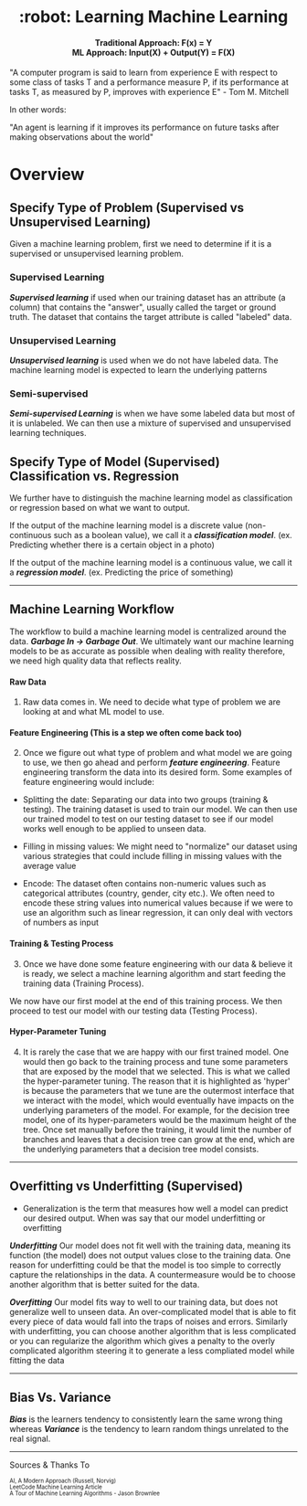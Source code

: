 <h1 align="center">
    :robot: Learning Machine Learning
</h1>

<h4 align="center">
	Traditional Approach: F(x) = Y<br>ML Approach: Input(X) + Output(Y) = F(X)
</h4>

"A computer program is said to learn from experience E with respect to some class of tasks T and a performance measure P, if its performance at tasks T, as measured by P, improves with experience E" - Tom M. Mitchell

In other words:

"An agent is learning if it improves its performance on future tasks after making observations about the world"

# Overview

## Specify Type of Problem (Supervised vs Unsupervised Learning)

Given a machine learning problem, first we need to determine if it is a supervised or unsupervised learning problem. 

### Supervised Learning

***Supervised learning*** if used when our training dataset has an attribute (a column) that contains the "answer", usually called the target or ground truth. The dataset that contains the target attribute is called "labeled" data.

### Unsupervised Learning

***Unsupervised learning*** is used when we do not have labeled data. The machine learning model is expected to learn the underlying patterns

### Semi-supervised

***Semi-supervised Learning*** is when we have some labeled data but most of it is unlabeled. We can then use a mixture of supervised and unsupervised learning techniques.


## Specify Type of Model (Supervised) Classification vs. Regression

We further have to distinguish the machine learning model as classification or regression based on what we want to output.

If the output of the machine learning model is a discrete value (non-continuous such as a boolean value), we call it a ***classification model***. (ex. Predicting whether there is a certain object in a photo)

If the output of the machine learning model is a continuous value, we call it a ***regression model***. (ex. Predicting the price of something)
____

## Machine Learning Workflow

The workflow to build a machine learning model is centralized around the data. ***Garbage In -> Garbage Out***. We ultimately want our machine learning models to be as accurate as possible when dealing with reality therefore, we need high quality data that reflects reality.


#### Raw Data 

1. Raw data comes in. We need to decide what type of problem we are looking at and what ML model to use.

#### Feature Engineering (This is a step we often come back too)

2. Once we figure out what type of problem and what model we are going to use, we then go ahead and perform ***feature engineering***. Feature engineering transform the data into its desired form. Some examples of feature engineering would include:

* Splitting the date: Separating our data into two groups (training & testing). The training dataset is used to train our model. We can then use our trained model to test on our testing dataset to see if our model works well enough to be applied to unseen data.

* Filling in missing values: We might need to "normalize" our dataset using various strategies that could include filling in missing values with the average value

* Encode: The dataset often contains non-numeric values such as categorical attributes (country, gender, city etc.). We often need to encode these string values into numerical values because if we were to use an algorithm such as linear regression, it can only deal with vectors of numbers as input

#### Training & Testing Process

3. Once we have done some feature engineering with our data & believe it is ready, we select a machine learning algorithm and start feeding the training data (Training Process). 

We now have our first model at the end of this training process. We then proceed to test our model with our testing data (Testing Process).

#### Hyper-Parameter Tuning

4. It is rarely the case that we are happy with our first trained model. One would then go back to the training process and tune some parameters that are exposed by the model that we selected. This is what we called the hyper-parameter tuning. The reason that it is highlighted as 'hyper' is because the parameters that we tune are the outermost interface that we interact with the model, which would eventually have impacts on the underlying parameters of the model. For example, for the decision tree model, one of its hyper-parameters would be the maximum height of the tree. Once set manually before the training, it would limit the number of branches and leaves that a decision tree can grow at the end, which are the underlying parameters that a decision tree model consists. 
____

## Overfitting vs Underfitting (Supervised)

* Generalization is the term that measures how well a model can predict our desired output. When was say that our model underfitting or overfitting

***Underfitting*** Our model does not fit well with the training data, meaning its function (the model) does not output values close to the training data. One reason for underfitting could be that the model is too simple to correctly capture the relationships in the data. A countermeasure would be to choose another algorithm that is better suited for the data.

***Overfitting*** Our model fits way to well to our training data, but does not generalize well to unseen data. An over-complicated model that is able to fit every piece of data would fall into the traps of noises and errors. Similarly with underfitting, you can choose another algorithm that is less complicated or you can regularize the algorithm which gives a penalty to the overly complicated algorithm steering it to generate a less compliated model while fitting the data

____

## Bias Vs. Variance

***Bias*** is the learners tendency to consistently learn the same wrong thing whereas ***Variance*** is the tendency to learn random things unrelated to the real signal.
____

Sources & Thanks To

<sub><sup>AI, A Modern Approach (Russell, Norvig)</sup></sub><br>
<sub><sup>LeetCode Machine Learning Article</sup></sub><br>
<sub><sup>A Tour of Machine Learning Algorithms - Jason Brownlee</sup></sub>